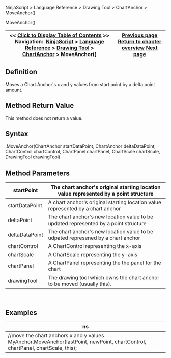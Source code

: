﻿
NinjaScript > Language Reference > Drawing Tool > ChartAnchor > MoveAnchor()

MoveAnchor()

| << [Click to Display Table of Contents](moveanchor.md) >> **Navigation:**     [NinjaScript](ninjascript.md) > [Language Reference](language_reference_wip.md) > [Drawing Tool](drawing_tools.md) > [ChartAnchor](chartanchor.md) > MoveAnchor() | [Previous page](isypropertyvisibile.md) [Return to chapter overview](chartanchor.md) [Next page](moveanchorx.md) |
| --- | --- |
## Definition
Moves a Chart Anchor's x and y values from start point by a delta point amount.
 
## Method Return Value
This method does not return a value.
## 
## Syntax
<ChartAnchor>.MoveAnchor(ChartAnchor startDataPoint, ChartAnchor deltaDataPoint, ChartControl chartControl, ChartPanel chartPanel, ChartScale chartScale, DrawingTool drawingTool)
## 
## Method Parameters

| startPoint | The chart anchor's original starting location value represented by a point structure |
| --- | --- |
| startDataPoint | A chart anchor's original starting location value represented by a chart anchor |
| deltaPoint | The chart anchor's new location value to be updated represented by a point structure |
| deltaDataPoint | The chart anchor's new location value to be udpated represened by a chart anchor |
| chartControl | A ChartControl representing the x-axis |
| chartScale | A ChartScale representing the y-axis |
| chartPanel | A ChartPanel representing the the panel for the chart |
| drawingTool | The drawing tool which owns the chart anchor to be moved (usually this). |
 
## 
## Examples

| ns |
| --- |
| //move the chart anchors x and y values MyAnchor.MoveAnchor(lastPoint, newPoint, chartControl, chartPanel, chartScale, this); |

